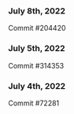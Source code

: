 ### July 8th, 2022

Commit #204420

### July 5th, 2022

Commit #314353


### July 4th, 2022

Commit #72281
